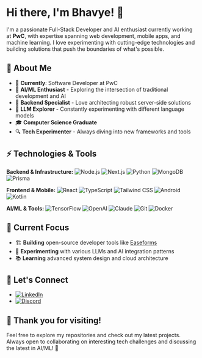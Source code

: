 
# Hi there, I'm Bhavye! 👋

I'm a passionate Full-Stack Developer and AI enthusiast currently working at **PwC**, with expertise spanning web development, mobile apps, and machine learning. I love experimenting with cutting-edge technologies and building solutions that push the boundaries of what's possible.

## 🚀 About Me

-   💼 **Currently**: Software Developer at PwC
-   🧠 **AI/ML Enthusiast** - Exploring the intersection of traditional development and AI
-   🔧 **Backend Specialist** - Love architecting robust server-side solutions
-   🤖 **LLM Explorer** - Constantly experimenting with different language models
-   🎓 **Computer Science Graduate**
-   🔍 **Tech Experimenter** - Always diving into new frameworks and tools

## ⚡ Technologies & Tools

**Backend & Infrastructure:** ![Node.js](https://img.shields.io/badge/-Node.js-339933?style=flat-square&logo=node.js&logoColor=white) ![Next.js](https://img.shields.io/badge/-Next.js-000000?style=flat-square&logo=next.js&logoColor=white) ![Python](https://img.shields.io/badge/-Python-3776AB?style=flat-square&logo=python&logoColor=white) ![MongoDB](https://img.shields.io/badge/-MongoDB-47A248?style=flat-square&logo=mongodb&logoColor=white) ![Prisma](https://img.shields.io/badge/-Prisma-2D3748?style=flat-square&logo=prisma&logoColor=white)

**Frontend & Mobile:** ![React](https://img.shields.io/badge/-React-61DAFB?style=flat-square&logo=react&logoColor=black) ![TypeScript](https://img.shields.io/badge/-TypeScript-3178C6?style=flat-square&logo=typescript&logoColor=white) ![Tailwind CSS](https://img.shields.io/badge/-Tailwind%20CSS-06B6D4?style=flat-square&logo=tailwind-css&logoColor=white) ![Android](https://img.shields.io/badge/-Android-3DDC84?style=flat-square&logo=android&logoColor=white) ![Kotlin](https://img.shields.io/badge/-Kotlin-0095D5?style=flat-square&logo=kotlin&logoColor=white)

**AI/ML & Tools:** ![TensorFlow](https://img.shields.io/badge/-TensorFlow-FF6F00?style=flat-square&logo=tensorflow&logoColor=white) ![OpenAI](https://img.shields.io/badge/-OpenAI-412991?style=flat-square&logo=openai&logoColor=white) ![Claude](https://img.shields.io/badge/-Claude-CC785C?style=flat-square&logo=anthropic&logoColor=white) ![Git](https://img.shields.io/badge/-Git-F05032?style=flat-square&logo=git&logoColor=white) ![Docker](https://img.shields.io/badge/-Docker-2496ED?style=flat-square&logo=docker&logoColor=white)

## 🎯 Current Focus

-   🏗️ **Building** open-source developer tools like [Easeforms](https://github.com/Bhavye2003Developer/EaseForms_v2)
-   🤖 **Experimenting** with various LLMs and AI integration patterns
-   📚 **Learning** advanced system design and cloud architecture

## 🌟 Let's Connect

-   [![LinkedIn](https://img.shields.io/badge/LinkedIn-Connect-0077B5?logo=linkedin&logoColor=white)](https://www.linkedin.com/in/bhavye-jain-8980ab255/)
-   [![Discord](https://img.shields.io/badge/Discord-CyberGod#2080-7289da?logo=discord&logoColor=white)](https://discord.com/users/Unstoppable2003)

## 🎉 Thank you for visiting!

Feel free to explore my repositories and check out my latest projects. Always open to collaborating on interesting tech challenges and discussing the latest in AI/ML! 🚀
